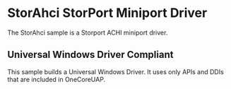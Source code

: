 <!---
    name: StorAHCI StorPort Miniport   
    platform: WDM
    language: cpp
    category: Storage
    description: A sample Storport ACHI miniport driver.  
    samplefwlink: http://go.microsoft.com/fwlink/p/?LinkId=617983
--->


StorAhci StorPort Miniport Driver
=================================

The StorAhci sample is a Storport ACHI miniport driver.

## Universal Windows Driver Compliant
This sample builds a Universal Windows Driver. It uses only APIs and DDIs that are included in OneCoreUAP.

